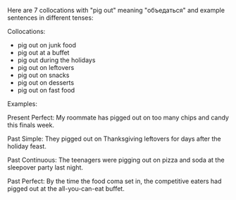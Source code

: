 Here are 7 collocations with "pig out" meaning "объедаться" and example sentences in different tenses:

Collocations:
- pig out on junk food
- pig out at a buffet
- pig out during the holidays
- pig out on leftovers
- pig out on snacks
- pig out on desserts
- pig out on fast food

Examples:

Present Perfect: My roommate has pigged out on too many chips and candy this finals week.

Past Simple: They pigged out on Thanksgiving leftovers for days after the holiday feast.

Past Continuous: The teenagers were pigging out on pizza and soda at the sleepover party last night.

Past Perfect: By the time the food coma set in, the competitive eaters had pigged out at the all-you-can-eat buffet.